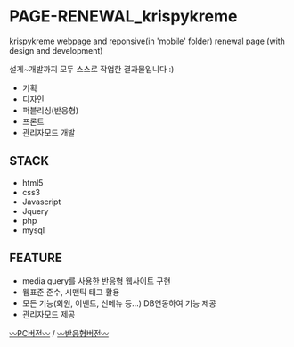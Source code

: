 # PAGE-RENEWAL_krispykreme
krispykreme webpage and reponsive(in 'mobile' folder) renewal page (with design and development)

설계~개발까지 모두 스스로 작업한 결과물입니다 :)

* 기획
* 디자인
* 퍼블리싱(반응형)
* 프론트
* 관리자모드 개발


## STACK
* html5 
* css3
* Javascript
* Jquery
* php
* mysql


## FEATURE
* media query를 사용한 반응형 웹사이트 구현
* 웹표준 준수, 시맨틱 태그 활용
* 모든 기능(회원, 이벤트, 신메뉴 등...) DB연동하여 기능 제공
* 관리자모드 제공


[〰PC버전〰](http://hsshim.dothome.co.kr/krispykreme) / [〰반응형버전〰](http://hsshim.dothome.co.kr/krispykreme/mobile)
